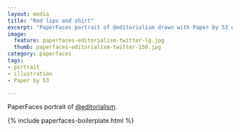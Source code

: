 ```yaml
---
layout: media
title: "Red lips and shirt"
excerpt: "PaperFaces portrait of @editorialism drawn with Paper by 53 on an iPad."
image: 
  feature: paperfaces-editorialism-twitter-lg.jpg
  thumb: paperfaces-editorialism-twitter-150.jpg
category: paperfaces
tags: 
- portrait
- illustration
- Paper by 53

---
```


PaperFaces portrait of [@editorialism](http://twitter.com/editorialism).

{% include paperfaces-boilerplate.html %}